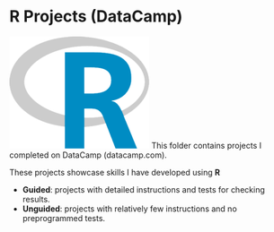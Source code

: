 # R Projects (DataCamp)  
![R Logo](../../assets/R.png)
This folder contains projects I completed on DataCamp (datacamp.com). 

These projects showcase skills I have developed using **R**

- **Guided**: projects with detailed instructions and tests for checking results.
- **Unguided**: projects with relatively few instructions and no preprogrammed tests.
